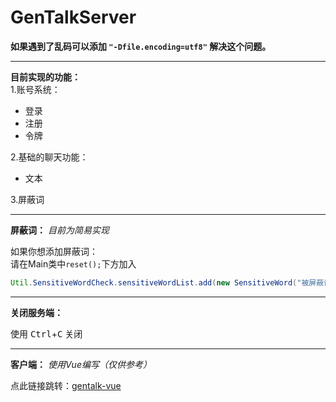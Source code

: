 # GenTalkServer

**如果遇到了乱码可以添加 ```"-Dfile.encoding=utf8"``` 解决这个问题。**

***

**目前实现的功能：**  
1.账号系统：
 - 登录
 - 注册
 - 令牌

2.基础的聊天功能：
 - 文本

3.屏蔽词

***

**屏蔽词：** *目前为简易实现*  

如果你想添加屏蔽词：  
请在Main类中```reset();```下方加入  
```java
Util.SensitiveWordCheck.sensitiveWordList.add(new SensitiveWord("被屏蔽词", "替换词"));
```

***

**关闭服务端：**  

使用 <kbd>Ctrl</kbd>+<kbd>C</kbd> 关闭

***

**客户端：** *使用Vue编写（仅供参考）*

点此链接跳转：[gentalk-vue](https://github.com/YaeMonilc/gentalk-vue/)